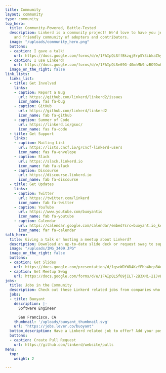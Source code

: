 ```yaml
---
title: Community
layout: community
type: community
top_hero:
  title: Community-Powered, Battle-Tested
  description: Linkerd is a community project! We'd love to have you join our active
    and friendly community of adopters and contributors.
  image: "/uploads/community_hero.png"
  buttons:
  - caption: I gave a talk!
    url: https://docs.google.com/forms/d/e/1FAIpQLSffBkzqjErpSY3ibkaZhy7_9AayVlIhya-5R4DvL-Ttq_wkjA/viewform
  - caption: I use Linkerd!
    url: https://docs.google.com/forms/d/e/1FAIpQLSe69G-4GmhMb9nzBO9Du0582eJJMHAmK0BQi1F23X6htsieLQ/viewform
  image_on_the_right: false
link_lists:
  links_list:
  - title: Get Involved
    links:
    - caption: Report a Bug
      url: https://github.com/linkerd/linkerd2/issues
      icon_name: fas fa-bug
    - caption: GitHub
      url: https://github.com/linkerd/linkerd2
      icon_name: fab fa-github
    - caption: Summer of Code
      url: https://linkerd.io/gsoc/
      icon_name: fas fa-code
  - title: Get Support
    links:
    - caption: Mailing List
      url: https://lists.cncf.io/g/cncf-linkerd-users
      icon_name: fas fa-envelope
    - caption: Slack
      url: https://slack.linkerd.io
      icon_name: fab fa-slack
    - caption: Discourse
      url: https://discourse.linkerd.io
      icon_name: fab fa-discourse
  - title: Get Updates
    links:
    - caption: Twitter
      url: https://twitter.com/linkerd
      icon_name: fab fa-twitter
    - caption: YouTube
      url: https://www.youtube.com/buoyantio
      icon_name: fab fa-youtube
    - caption: Calendar
      url: https://calendar.google.com/calendar/embed?src=buoyant.io_ko9bgtral72jnbrg3ljtvbprsc%40group.calendar.google.com&ctz=America%2FLos_Angeles
      icon_name: far fa-calendar
talk_hero:
  title: Giving a talk or hosting a meetup about Linkerd?
  description: Download an up-to-date slide deck or request swag to support your talk.
  image: "/uploads/IMG_3409.JPG"
  image_on_the_right: false
  buttons:
  - caption: Get Slides
    url: https://docs.google.com/presentation/d/1qseWDYWD4KzYFhb4bcp8WuDPYFVwB8sYeNnjCsgDUOw/edit#slide=id.g43a491cf2f_1_4
  - caption: Get Meetup Swag
    url: https://docs.google.com/forms/d/e/1FAIpQLSfO9jILT-2B3XNi-2IJvLEfPuhyf_Xxc_EqYl3dU8CgVtQCqQ/viewform
jobs:
  title: Jobs in the Community
  description: Check out these Linkerd related jobs from companies who love Linkerd
  jobs:
  - title: Buoyant
    description: |-
      Software Engineer

      San Francisco, CA
    thumbnail: '/uploads/buoyant_thumbnail.svg'
    url: "https://jobs.lever.co/buoyant"
  bottom_description: Have a Linkerd related job to offer? Add your posting!
  buttons:
  - caption: Create Pull Request
    url: https://github.com/linkerd/website/pulls
menu:
  top:
    weight: 2

---
```


